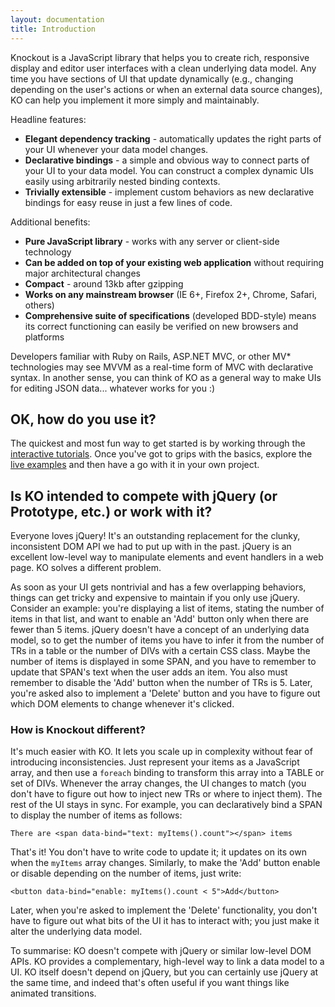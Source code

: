 ```yaml
---
layout: documentation
title: Introduction
---
```


Knockout is a JavaScript library that helps you to create rich, responsive display and editor user interfaces with a clean underlying data model. Any time you have sections of UI that update dynamically (e.g., changing depending on the user's actions or when an external data source changes), KO can help you implement it more simply and maintainably.

Headline features:

* **Elegant dependency tracking** - automatically updates the right parts of your UI whenever your data model changes.
* **Declarative bindings** - a simple and obvious way to connect parts of your UI to your data model. You can construct a complex dynamic UIs easily using arbitrarily nested binding contexts.
* **Trivially extensible** - implement custom behaviors as new declarative bindings for easy reuse in just a few lines of code.

Additional benefits:

* **Pure JavaScript library** - works with any server or client-side technology
* **Can be added on top of your existing web application** without requiring major architectural changes
* **Compact** - around 13kb after gzipping
* **Works on any mainstream browser** (IE 6+, Firefox 2+, Chrome, Safari, others)
* **Comprehensive suite of specifications** (developed BDD-style) means its correct functioning can easily be verified on new browsers and platforms

Developers familiar with Ruby on Rails, ASP.NET MVC, or other MV* technologies may see MVVM as a real-time form of MVC with declarative syntax. In another sense, you can think of KO as a general way to make UIs for editing JSON data... whatever works for you :)

## OK, how do you use it?

The quickest and most fun way to get started is by working through the [interactive tutorials](http://learn.knockoutjs.com). Once you've got to grips with the basics, explore the [live examples](../examples/index.html) and then have a go with it in your own project.

## Is KO intended to compete with jQuery (or Prototype, etc.) or work with it?

Everyone loves jQuery! It's an outstanding replacement for the clunky, inconsistent DOM API we had to put up with in the past. jQuery is an excellent low-level way to manipulate elements and event handlers in a web page. KO solves a different problem.

As soon as your UI gets nontrivial and has a few overlapping behaviors, things can get tricky and expensive to maintain if you only use jQuery. Consider an example: you're displaying a list of items, stating the number of items in that list, and want to enable an 'Add' button only when there are fewer than 5 items. jQuery doesn't have a concept of an underlying data model, so to get the number of items you have to infer it from the number of TRs in a table or the number of DIVs with a certain CSS class. Maybe the number of items is displayed in some SPAN, and you have to remember to update that SPAN's text when the user adds an item. You also must remember to disable the 'Add' button when the number of TRs is 5. Later, you're asked also to implement a 'Delete' button and you have to figure out which DOM elements to change whenever it's clicked.

### How is Knockout different?
It's much easier with KO. It lets you scale up in complexity without fear of introducing inconsistencies. Just represent your items as a JavaScript array, and then use a `foreach` binding to transform this array into a TABLE or set of DIVs. Whenever the array changes, the UI changes to match (you don't have to figure out how to inject new TRs or where to inject them). The rest of the UI stays in sync. For example, you can declaratively bind a SPAN to display the number of items as follows:

    There are <span data-bind="text: myItems().count"></span> items

That's it! You don't have to write code to update it; it updates on its own when the `myItems` array changes. Similarly, to make the 'Add' button enable or disable depending on the number of items, just write:

    <button data-bind="enable: myItems().count < 5">Add</button>

Later, when you're asked to implement the 'Delete' functionality, you don't have to figure out what bits of the UI it has to interact with; you just make it alter the underlying data model.

To summarise: KO doesn't compete with jQuery or similar low-level DOM APIs. KO provides a complementary, high-level way to link a data model to a UI. KO itself doesn't depend on jQuery, but you can certainly use jQuery at the same time, and indeed that's often useful if you want things like animated transitions.